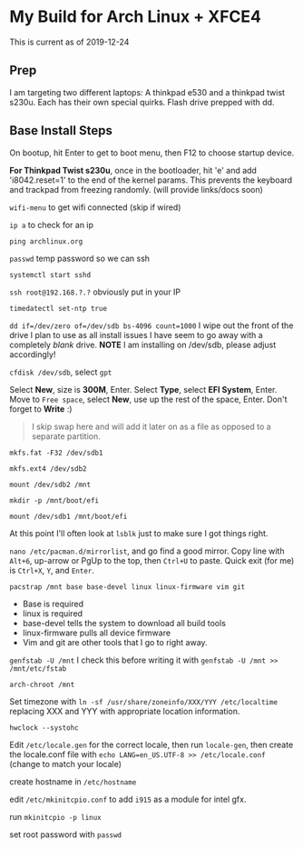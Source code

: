 # My Build for Arch Linux + XFCE4

This is current as of 2019-12-24

## Prep

I am targeting two different laptops: A thinkpad e530 and a thinkpad twist s230u. Each has their own special quirks. Flash drive prepped with dd.

## Base Install Steps

On bootup, hit Enter to get to boot menu, then F12 to choose startup device.

**For Thinkpad Twist s230u**, once in the bootloader, hit 'e' and add 'i8042.reset=1' to the end of the kernel params. This prevents the keyboard and trackpad from freezing randomly. (will provide links/docs soon)

`wifi-menu` to get wifi connected (skip if wired)

`ip a` to check for an ip

`ping archlinux.org`

`passwd` temp password so we can ssh

`systemctl start sshd`

`ssh root@192.168.?.?` obviously put in your IP

`timedatectl set-ntp true`

`dd if=/dev/zero of=/dev/sdb bs-4096 count=1000` I wipe out the front of the drive I plan to use as all install issues I have seem to go away with a completely *blank* drive. **NOTE** I am installing on /dev/sdb, please adjust accordingly!

`cfdisk /dev/sdb`, select `gpt`

Select **New**, size is **300M**, Enter. Select **Type**, select **EFI System**, Enter. Move to `Free space`, select **New**, use up the rest of the space, Enter. Don't forget to **Write** :)

> I skip swap here and will add it later on as a file as opposed to a separate partition.

`mkfs.fat -F32 /dev/sdb1`

`mkfs.ext4 /dev/sdb2`

`mount /dev/sdb2 /mnt`

`mkdir -p /mnt/boot/efi`

`mount /dev/sdb1 /mnt/boot/efi`

At this point I'll often look at `lsblk` just to make sure I got things right.

`nano /etc/pacman.d/mirrorlist`, and go find a good mirror. Copy line with `Alt+6`, up-arrow or PgUp to the top, then `Ctrl+U` to paste. Quick exit (for me) is `Ctrl+X`, `Y`, and `Enter`.

`pacstrap /mnt base base-devel linux linux-firmware vim git`

* Base is required
* linux is required
* base-devel tells the system to download all build tools
* linux-firmware pulls all device firmware
* Vim and git are other tools that I go to right away.

`genfstab -U /mnt` I check this before writing it with `genfstab -U /mnt >> /mnt/etc/fstab`

`arch-chroot /mnt`

Set timezone with `ln -sf /usr/share/zoneinfo/XXX/YYY /etc/localtime` replacing XXX and YYY with appropriate location information.

`hwclock --systohc`

Edit `/etc/locale.gen` for the correct locale, then run `locale-gen`, then create the locale.conf file with `echo LANG=en_US.UTF-8 >> /etc/locale.conf` (change to match your locale)

create hostname in `/etc/hostname`

edit `/etc/mkinitcpio.conf` to add `i915` as a module for intel gfx.

run `mkinitcpio -p linux`

set root password with `passwd`

